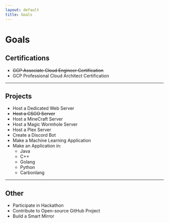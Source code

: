 ```yaml
---
layout: default
title: Goals
---
```


# Goals

## Certifications

- ~~GCP Associate Cloud Engineer Certification~~
- GCP Professional Cloud Architect Certification

---

## Projects

- Host a Dedicated Web Server
- ~~Host a CSGO Server~~  
- Host a MineCraft Server
- Host a Magic Wormhole Server
- Host a Plex Server
- Create a Discord Bot
- Make a Machine Learning Application
- Make an Application in:
  - Java
  - C++
  - Golang
  - Python
  - Carbonlang

---

## Other

- Participate in Hackathon
- Contribute to Open-source GitHub Project
- Build a Smart Mirror
